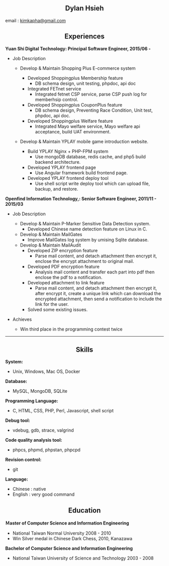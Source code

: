 ## <center> Dylan Hsieh </center>
email : kimkapha@gmail.com
## <center> Experiences </center>
**Yuan Shi Digital Technology: Principal Software Engineer, 2015/06 -**

* Job Description
    * Develop & Maintain Shopping Plus E-commerce system
        * Developed Shoppingplus Membership feature
            * DB schema design, unit testing, phpdoc, api doc
        * Integrated FETnet service
            * Integrated fetnet CSP service, parse CSP push log for memberhsip control.
        * Developed Shoppingplus CouponPlus feature
            * DB schema design, Preventing Race Condition, Unit test, phpdoc, api doc.
        * Developed Shoppingplus Welfare feature
            * Integrated Mayo welfare service, Mayo welfare api acceptance, build UAT environment.

    * Develop & Maintain YPLAY mobile game introduction website.
        * Build YPLAY Nginx + PHP-FPM system
            * Use mongoDB database, redis cache, and php5 build backend architecture.
        * Developed YPLAY frontend page
            * Use Angular framework build frontend page.
        * Developed YPLAY frontend deploy tool
            * Use shell script write deploy tool which can upload file, backup, and restore.

**Openfind Information Technology,: Senior Software Engineer, 2011/11 - 2015/03**

* Job Description
    * Develop & Maintain P-Marker Sensitive Data Detection system.
        * Developed Chinese name detection feature on Linux in C.
    * Develop & Maintain MailGates
        * Improve MailGates log system by umising Sqlite database.
    * Develop & Maintain MailAudit
        * Developed ZIP encryption feature
            * Parse mail content, and detach attachment then encrypt it, enclose the encrypt attachment to original mail.
        * Developed PDF encryption feature
            * Analysis mail content and transfer each part into pdf then enclose the pdf to a notification.
        * Developed attachment to link feature
            *  Parse mail content, and detach attachment then encrypt it, after encrypt it, create a unique link which can download the encrypted attachment, then send a notification to include the link for the user.
        * Solved some existing issues.

* Achieves
    * Win third place in the programming contest twice
-------------------     ----------------------------
## <center> Skills </center>
**System:**
* Unix, Windows, Mac OS, Docker

**Database:**
* MySQL, MongoDB,  SQLite

**Programming Language:**
* C, HTML, CSS,  PHP, Perl, Javascript, shell script

**Debug tool:**
* vdebug, gdb,  strace,  valgrind

**Code quality analysis tool:**
* phpcs, phpmd, phpstan, phpcpd

**Revision control:**
* git

**Language:**
* Chinese : native
* English : very good command
## <center> Education </center>

**Ｍaster of Computer Science and Information Engineering**
* National Taiwan Normal University 2008 - 2010
* Win Silver medal in Chinese Dark Chess, 2010, Kanazawa

**Bachelor of Computer Science and Information Engineering**
* National Taiwan University of Science and Technology 2003 - 2008
